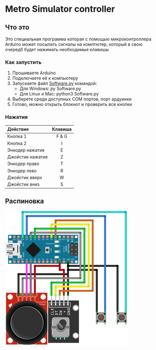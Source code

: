 # Metro Simulator controller

## Что это

Это специальная программа которая с помощью микроконтроллера Arduino может посылать сигналы на комптютер, который в свою очередб будет нажимать необходимые клавишы

### Как запустить

1. Прошиваете Arduino
2. Подключаете её к компьютеру
3. Запускаете файл [Software.py](https://github.com/Thorgathis/MetroController/blob/master/Firmware/Firmware.ino) командой:
    - Для Windows: py Software.py
    - Для Linux и Mac: python3 Software.py
4. Выберете среди доступных COM портов, порт ардуинки
5. Готово, можно открыть блокнот и проверить все кнопки

### Нажатия

| Действие         | Клавиша |
| :--------------- | :-----: |
| Кнопка 1         |  F & G  |
| Кнопка 2         |    I    |
| Энкодер нажатие  |    E    |
| Джойстик нажатие |    Z    |
| Энкодер право    |    T    |
| Энкодер лево     |    R    |
| Джойстик вверх   |    W    |
| Джойстик вниз    |    S    |

## Распиновка

<img src="Wiring.png" width=400>
